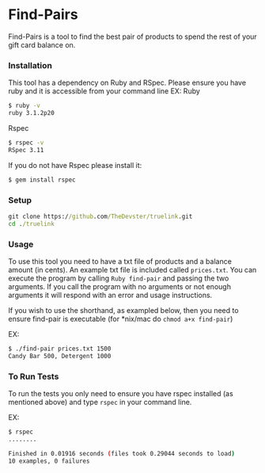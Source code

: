 # Find-Pairs

Find-Pairs is a tool to find the best pair of products to spend the rest of your gift card balance on.

### Installation

This tool has a dependency on Ruby and RSpec.  Please ensure you have ruby and it is accessible from your command line 
EX: 
Ruby
```bash
$ ruby -v
ruby 3.1.2p20
```
Rspec
```bash
$ rspec -v
RSpec 3.11
```

If you do not have Rspec please install it: 
```bash
$ gem install rspec
```

### Setup
```cmd
git clone https://github.com/TheDevster/truelink.git
cd ./truelink
```

### Usage
To use this tool you need to have a txt file of products and a balance amount (in cents).  An example txt file is included called `prices.txt`. You can execute the program by calling `Ruby find-pair` and passing the two arguments.  If you call the program with no arguments or not enough arguments it will respond with an error and usage instructions.

If you wish to use the shorthand, as exampled below, then you need to ensure find-pair is executable (for *nix/mac do `chmod a+x find-pair`)

EX:
```bash
$ ./find-pair prices.txt 1500
Candy Bar 500, Detergent 1000
```

### To Run Tests
To run the tests you only need to ensure you have rspec installed (as mentioned above) and type `rspec` in your command line.

EX:
```bash
$ rspec
........

Finished in 0.01916 seconds (files took 0.29044 seconds to load)
10 examples, 0 failures
```




